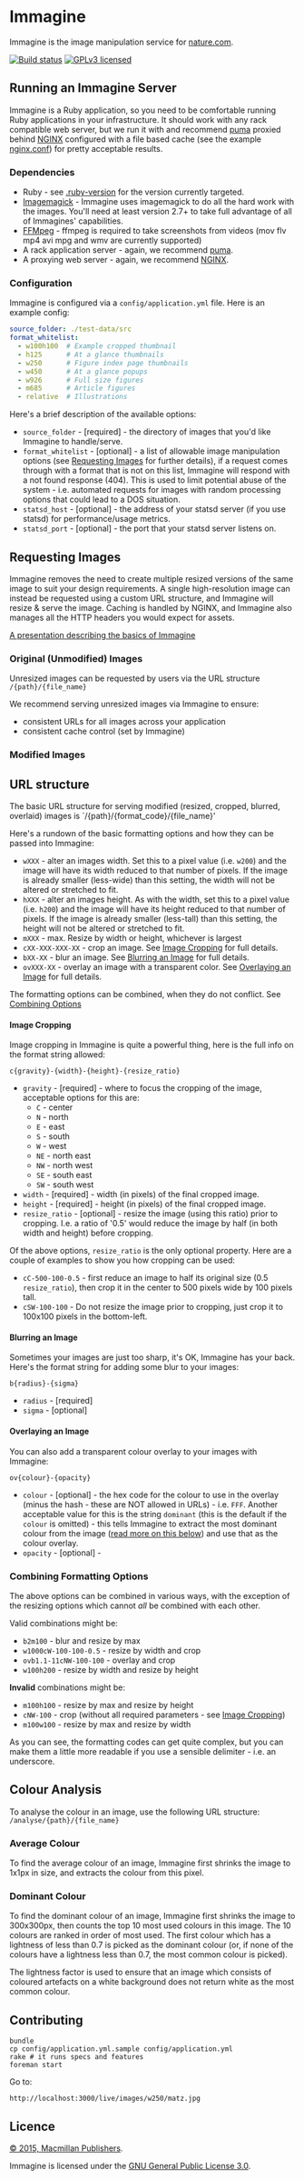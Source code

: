 # Immagine

Immagine is the image manipulation service for [nature.com](http://nature.com).

[![Build status][shield-build]][info-build]
[![GPLv3 licensed][shield-license]][info-license]

## Running an Immagine Server

Immagine is a Ruby application, so you need to be comfortable running Ruby applications in your infrastructure.  It should work with any rack compatible web server, but we run it with and recommend [puma] proxied behind [NGINX] configured with a file based cache (see the example [nginx.conf](nginx.conf)) for pretty acceptable results.

### Dependencies

* Ruby - see [.ruby-version] for the version currently targeted.
* [Imagemagick] - Immagine uses imagemagick to do all the hard work with the images.  You'll need at least version 2.7+ to take full advantage of all of Immagines' capabilities.
* [FFMpeg](https://www.ffmpeg.org/) - ffmpeg is required to take screenshots from videos (mov flv mp4 avi mpg and wmv are currently supported)
* A rack application server - again, we recommend [puma].
* A proxying web server - again, we recommend [NGINX].

### Configuration

Immagine is configured via a `config/application.yml` file.  Here is an example config:

```yaml
source_folder: ./test-data/src
format_whitelist:
  - w100h100  # Example cropped thumbnail
  - h125      # At a glance thumbnails
  - w250      # Figure index page thumbnails
  - w450      # At a glance popups
  - w926      # Full size figures
  - m685      # Article figures
  - relative  # Illustrations
```

Here's a brief description of the available options:

* `source_folder` - \[required\] - the directory of images that you'd like Immagine to handle/serve.
* `format_whitelist` - \[optional\] - a list of allowable image manipulation options (see [Requesting Images](#requesting-images) for further details), if a request comes through with a format that is not on this list, Immagine will respond with a not found response (404).  This is used to limit potential abuse of the system - i.e. automated requests for images with random processing options that could lead to a DOS situation.
* `statsd_host` - \[optional\] - the address of your statsd server (if you use statsd) for performance/usage metrics.
* `statsd_port` - \[optional\] - the port that your statsd server listens on.

## <a name="requesting-images"></a>Requesting Images

Immagine removes the need to create multiple resized versions of the same image to suit your design requirements. A single high-resolution image can instead be requested using a custom URL structure, and Immagine will resize & serve the image. Caching is handled by NGINX, and Immagine also manages all the HTTP headers you would expect for assets.

[A presentation describing the basics of Immagine](https://dl.dropboxusercontent.com/u/239388/Immagine%20Talk/immagine.pdf)

### Original (Unmodified) Images

Unresized images can be requested by users via the URL structure `/{path}/{file_name}`

We recommend serving unresized images via Immagine to ensure:

* consistent URLs for all images across your application
* consistent cache control (set by Immagine)

### Modified Images

## URL structure

The basic URL structure for serving modified (resized, cropped, blurred, overlaid) images is `/{path}/{format_code}/{file_name}'

Here's a rundown of the basic formatting options and how they can be passed into Immagine:

* `wXXX` - alter an images width. Set this to a pixel value (i.e. `w200`) and the image will have its width reduced to that number of pixels. If the image is already smaller (less-wide) than this setting, the width will not be altered or stretched to fit.
* `hXXX` - alter an images height. As with the width, set this to a pixel value (i.e. `h200`) and the image will have its height reduced to that number of pixels. If the image is already smaller (less-tall) than this setting, the height will not be altered or stretched to fit.
* `mXXX` - max. Resize by width or height, whichever is largest
* `cXX-XXX-XXX-XX` - crop an image. See [Image Cropping](#image-cropping) for full details.
* `bXX-XX` - blur an image. See [Blurring an Image](#image-blurring) for full details.
* `ovXXX-XX` - overlay an image with a transparent color. See [Overlaying an Image](#image-overlay) for full details.

The formatting options can be combined, when they do not conflict. See [Combining Options](#combining-options)

#### <a name="image-cropping"></a>Image Cropping

Image cropping in Immagine is quite a powerful thing, here is the full info on the format string allowed:

```
c{gravity}-{width}-{height}-{resize_ratio}
```

* `gravity` - \[required\] - where to focus the cropping of the image, acceptable options for this are:
  * `C` - center
  * `N` - north
  * `E` - east
  * `S` - south
  * `W` - west
  * `NE` - north east
  * `NW` - north west
  * `SE` - south east
  * `SW` - south west
* `width` - \[required\] - width (in pixels) of the final cropped image.
* `height` - \[required\] - height (in pixels) of the final cropped image.
* `resize_ratio` - \[optional\] - resize the image (using this ratio) prior to cropping.  I.e. a ratio of '0.5' would reduce the image by half (in both width and height) before cropping.

Of the above options, `resize_ratio` is the only optional property.  Here are a couple of examples to show you how cropping can be used:

* `cC-500-100-0.5` - first reduce an image to half its original size (0.5 `resize_ratio`), then crop it in the center to 500 pixels wide by 100 pixels tall.
* `cSW-100-100` - Do not resize the image prior to cropping, just crop it to 100x100 pixels in the bottom-left.

#### <a name="image-blurring"></a>Blurring an Image

Sometimes your images are just too sharp, it's OK, Immagine has your back.  Here's the format string for adding some blur to your images:

```
b{radius}-{sigma}
```

* `radius` - \[required\]
* `sigma` - \[optional\]

#### <a name="image-overlay"></a>Overlaying an Image

You can also add a transparent colour overlay to your images with Immagine:

```
ov{colour}-{opacity}
```

* `colour` - \[optional\] - the hex code for the colour to use in the overlay (minus the hash - these are NOT allowed in URLs) - i.e. `FFF`. Another acceptable value for this is the string `dominant` (this is the default if the `colour` is omitted) - this tells Immagine to extract the most dominant colour from the image ([read more on this below](#dominant-colour)) and use that as the colour overlay.
* `opacity` - \[optional\] -


### <a name="combining-options"></a>Combining Formatting Options

The above options can be combined in various ways, with the exception of the resizing options which cannot *all* be combined with each other.

Valid combinations might be:

* `b2m100` - blur and resize by max
* `w1000cW-100-100-0.5` - resize by width and crop
* `ovb1.1-11cNW-100-100` - overlay and crop
* `w100h200` - resize by width and resize by height

**Invalid** combinations might be:

* `m100h100` - resize by max and resize by height
* `cNW-100` - crop (without all required parameters - see [Image Cropping](#image-cropping))
* `m100w100` - resize by max and resize by width

As you can see, the formatting codes can get quite complex, but you can make them a little more readable if you use a sensible delimiter - i.e. an underscore.

## Colour Analysis

To analyse the colour in an image, use the following URL structure: `/analyse/{path}/{file_name}`

### <a name="average-colour"></a>Average Colour

To find the average colour of an image, Immagine first shrinks the image to 1x1px in size, and extracts the colour from this pixel.

### <a name="dominant-colour"></a>Dominant Colour

To find the dominant colour of an image, Immagine first shrinks the image to 300x300px, then counts the top 10 most used colours in this image. The 10 colours are ranked in order of most used. The first colour which has a lightness of less than 0.7 is picked as the dominant colour (or, if none of the colours have a lightness less than 0.7, the most common colour is picked).

The lightness factor is used to ensure that an image which consists of coloured artefacts on a white background does not return white as the most common colour.

## Contributing



    bundle
    cp config/application.yml.sample config/application.yml
    rake # it runs specs and features
    foreman start

Go to:

    http://localhost:3000/live/images/w250/matz.jpg

## Licence

[&copy; 2015, Macmillan Publishers](LICENSE.txt).

Immagine is licensed under the [GNU General Public License 3.0][gpl].

[puma]: http://puma.io
[nginx]: http://nginx.org/
[.ruby-version]: https://github.com/nature/immagine/blob/master/.ruby-version
[imagemagick]: http://www.imagemagick.org/
[gpl]: http://www.gnu.org/licenses/gpl-3.0.html
[info-license]: LICENSE
[info-build]: https://travis-ci.org/nature/immagine
[shield-license]: https://img.shields.io/badge/license-GPLv3-blue.svg
[shield-build]: https://img.shields.io/travis/nature/immagine/master.svg
